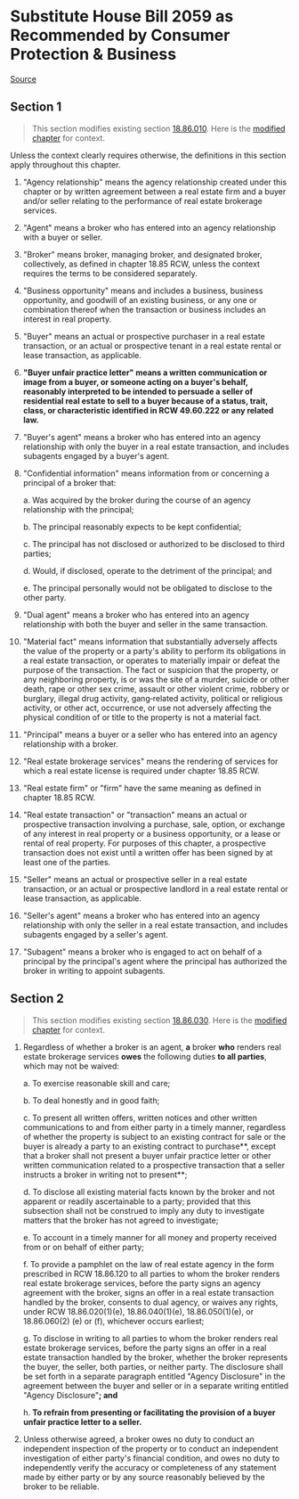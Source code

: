 # Substitute House Bill 2059 as Recommended by Consumer Protection & Business

[Source](http://lawfilesext.leg.wa.gov/biennium/2021-22/Pdf/Bills/House%20Bills/2059-S.pdf)
## Section 1
> This section modifies existing section [18.86.010](/rcw/18_businesses_and_professions/18.086_real_estate_brokerage_relationships.md). Here is the [modified chapter](rcw/18_businesses_and_professions/18.086_real_estate_brokerage_relationships.md) for context.

Unless the context clearly requires otherwise, the definitions in this section apply throughout this chapter.

1. "Agency relationship" means the agency relationship created under this chapter or by written agreement between a real estate firm and a buyer and/or seller relating to the performance of real estate brokerage services.

2. "Agent" means a broker who has entered into an agency relationship with a buyer or seller.

3. "Broker" means broker, managing broker, and designated broker, collectively, as defined in chapter 18.85 RCW, unless the context requires the terms to be considered separately.

4. "Business opportunity" means and includes a business, business opportunity, and goodwill of an existing business, or any one or combination thereof when the transaction or business includes an interest in real property.

5. "Buyer" means an actual or prospective purchaser in a real estate transaction, or an actual or prospective tenant in a real estate rental or lease transaction, as applicable.

6. **"Buyer unfair practice letter" means a written communication or image from a buyer, or someone acting on a buyer's behalf, reasonably interpreted to be intended to persuade a seller of residential real estate to sell to a buyer because of a status, trait, class, or characteristic identified in RCW 49.60.222 or any related law.**

7. "Buyer's agent" means a broker who has entered into an agency relationship with only the buyer in a real estate transaction, and includes subagents engaged by a buyer's agent.

8. "Confidential information" means information from or concerning a principal of a broker that:

    a. Was acquired by the broker during the course of an agency relationship with the principal;

    b. The principal reasonably expects to be kept confidential;

    c. The principal has not disclosed or authorized to be disclosed to third parties;

    d. Would, if disclosed, operate to the detriment of the principal; and

    e. The principal personally would not be obligated to disclose to the other party.

9. "Dual agent" means a broker who has entered into an agency relationship with both the buyer and seller in the same transaction.

10. "Material fact" means information that substantially adversely affects the value of the property or a party's ability to perform its obligations in a real estate transaction, or operates to materially impair or defeat the purpose of the transaction. The fact or suspicion that the property, or any neighboring property, is or was the site of a murder, suicide or other death, rape or other sex crime, assault or other violent crime, robbery or burglary, illegal drug activity, gang‑related activity, political or religious activity, or other act, occurrence, or use not adversely affecting the physical condition of or title to the property is not a material fact.

11. "Principal" means a buyer or a seller who has entered into an agency relationship with a broker.

12. "Real estate brokerage services" means the rendering of services for which a real estate license is required under chapter 18.85 RCW.

13. "Real estate firm" or "firm" have the same meaning as defined in chapter 18.85 RCW.

14. "Real estate transaction" or "transaction" means an actual or prospective transaction involving a purchase, sale, option, or exchange of any interest in real property or a business opportunity, or a lease or rental of real property. For purposes of this chapter, a prospective transaction does not exist until a written offer has been signed by at least one of the parties.

15. "Seller" means an actual or prospective seller in a real estate transaction, or an actual or prospective landlord in a real estate rental or lease transaction, as applicable.

16. "Seller's agent" means a broker who has entered into an agency relationship with only the seller in a real estate transaction, and includes subagents engaged by a seller's agent.

17. "Subagent" means a broker who is engaged to act on behalf of a principal by the principal's agent where the principal has authorized the broker in writing to appoint subagents.


## Section 2
> This section modifies existing section [18.86.030](/rcw/18_businesses_and_professions/18.086_real_estate_brokerage_relationships.md). Here is the [modified chapter](rcw/18_businesses_and_professions/18.086_real_estate_brokerage_relationships.md) for context.

1. Regardless of whether a broker is an agent, **a** broker **who** renders real estate brokerage services **owes** the following duties **to all parties**, which may not be waived:

    a. To exercise reasonable skill and care;

    b. To deal honestly and in good faith;

    c. To present all written offers, written notices and other written communications to and from either party in a timely manner, regardless of whether the property is subject to an existing contract for sale or the buyer is already a party to an existing contract to purchase**, except that a broker shall not present a buyer unfair practice letter or other written communication related to a prospective transaction that a seller instructs a broker in writing not to present**;

    d. To disclose all existing material facts known by the broker and not apparent or readily ascertainable to a party; provided that this subsection shall not be construed to imply any duty to investigate matters that the broker has not agreed to investigate;

    e. To account in a timely manner for all money and property received from or on behalf of either party;

    f. To provide a pamphlet on the law of real estate agency in the form prescribed in RCW 18.86.120 to all parties to whom the broker renders real estate brokerage services, before the party signs an agency agreement with the broker, signs an offer in a real estate transaction handled by the broker, consents to dual agency, or waives any rights, under RCW 18.86.020(1)(e), 18.86.040(1)(e), 18.86.050(1)(e), or 18.86.060(2) (e) or (f), whichever occurs earliest;

    g. To disclose in writing to all parties to whom the broker renders real estate brokerage services, before the party signs an offer in a real estate transaction handled by the broker, whether the broker represents the buyer, the seller, both parties, or neither party. The disclosure shall be set forth in a separate paragraph entitled "Agency Disclosure" in the agreement between the buyer and seller or in a separate writing entitled "Agency Disclosure"**; and**

    h. **To refrain from presenting or facilitating the provision of a buyer unfair practice letter to a seller.**

2. Unless otherwise agreed, a broker owes no duty to conduct an independent inspection of the property or to conduct an independent investigation of either party's financial condition, and owes no duty to independently verify the accuracy or completeness of any statement made by either party or by any source reasonably believed by the broker to be reliable.

